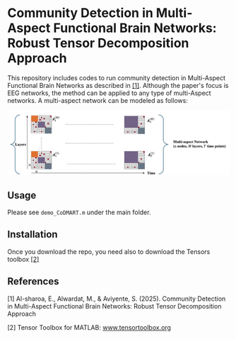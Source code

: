 # Community Detection in Multi-Aspect Functional Brain Networks: Robust Tensor Decomposition Approach

This repository includes codes to run community detection in Multi-Aspect Functional Brain Networks as described in [[1]](#1). Although the paper's focus is EEG networks, the method can be applied to any type of multi-Aspect networks. A multi-aspect network can be modeled as follows:

![Multi Aspect Network](Multi_Aspect_Network.png)


## Usage

Please see `demo_CoDMART.m` under the main folder. 

## Installation

Once you download the repo, you need also to download the Tensors toolbox [[2]](#2)



## References

<a id="1">[1]</a> Al-sharoa, E., Alwardat, M., & Aviyente, S. (2025). Community Detection in Multi-Aspect Functional Brain Networks: Robust Tensor Decomposition Approach

<a id="2">[2]</a> Tensor Toolbox for MATLAB: <a href="https://www.tensortoolbox.org">www.tensortoolbox.org</a>

